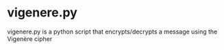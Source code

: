 vigenere.py
===========

vigenere.py is a python script that encrypts/decrypts a message using the Vigenère cipher